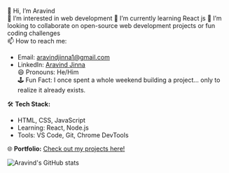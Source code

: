 👋 Hi, I’m Aravind  
👀 I’m interested in web development 
🌱 I’m currently learning React js
💞️ I’m looking to collaborate on open-source web development projects or fun coding challenges  
📫 How to reach me:  
   - Email: aravindjinna1@gmail.com  
   - LinkedIn: [Aravind Jinna](https://www.linkedin.com/in/aravind-jinna-48ba2a2a0/)  
😄 Pronouns: He/Him  
🕹️ Fun Fact: I once spent a whole weekend building a project... only to realize it already exists.  

🛠️ **Tech Stack:**  
- HTML, CSS, JavaScript  
- Learning: React, Node.js  
- Tools: VS Code, Git, Chrome DevTools  

🌐 **Portfolio:** [Check out my projects here!](https://yourportfolio.com)  

![Aravind's GitHub stats](https://github-readme-stats.vercel.app/api?username=aravindjinna1&show_icons=true&theme=radical)  

<!---
aravindjinna1/aravindjinna1 is a ✨ special ✨ repository because its `README.md` (this file) appears on your GitHub profile.
You can click the Preview link to take a look at your changes.
--->
